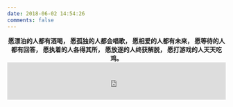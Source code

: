 ```yaml
---
date: 2018-06-02 14:54:26
comments: false
---
```

<center><strong>愿漂泊的人都有酒喝，
愿孤独的人都会唱歌，
愿相爱的人都有未来，
愿等待的人都有回答，
愿执着的人各得其所，
愿放逐的人终获解脱，
愿打游戏的人天天吃鸡。</strong></center>
<iframe frameborder="no" border="0" marginwidth="0" marginheight="0" width=100% height=86 src="https://music.163.com/outchain/player?type=3&id=796635509&auto=1&height=66"></iframe>